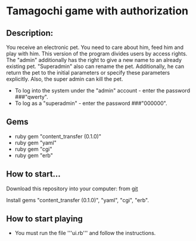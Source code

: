 # **Tamagochi game with authorization**

## Description:

You receive an electronic pet. You need to care about him, feed him and play with him. 
This version of the program divides users by access rights. 
The "admin" additionally has the right to give a new name to an already existing pet. 
"Superadmin" also can rename the pet. 
Additionally, he can return the pet to the initial parameters or specify these parameters explicitly. 
Also, the super admin can kill the pet. 
- To log into the system under the "admin" account - enter the password ###"qwerty". 
- To log as a "superadmin" - enter the password ###"000000".

## Gems

- ruby gem "content_transfer (0.1.0)"
- ruby gem "yaml"
- ruby gem "cgi"
- ruby gem "erb"

## How to start...

Download this repository into your computer:
from [git](https://github.com/IceBearGit/RubyHW/tree/main/HW2/krokokot2)

Install gems "content_transfer (0.1.0)", "yaml", "cgi", "erb".

## How to start playing

- You must run the file '''ui.rb''' and follow the instructions.